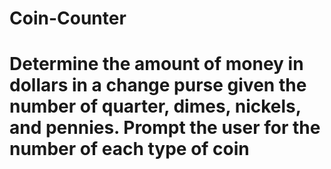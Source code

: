 # Coin-Counter
# Determine the amount of money in dollars in a change purse given the number of quarter, dimes, nickels, and pennies. Prompt the user for the number of each type of coin

